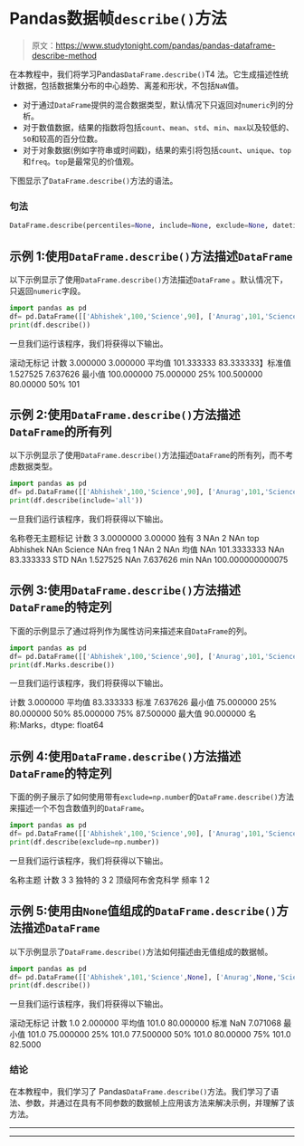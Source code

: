 # Pandas数据帧`describe()`方法

> 原文：<https://www.studytonight.com/pandas/pandas-dataframe-describe-method>

在本教程中，我们将学习Pandas`DataFrame.describe()`T4 法。它生成描述性统计数据，包括数据集分布的中心趋势、离差和形状，不包括`NaN`值。

*   对于通过`DataFrame`提供的混合数据类型，默认情况下只返回对`numeric`列的分析。
*   对于数值数据，结果的指数将包括`count`、`mean`、`std`、`min`、`max`以及较低的、`50`和较高的百分位数。
*   对于对象数据(例如字符串或时间戳)，结果的索引将包括`count`、`unique`、`top`和`freq`。`top`是最常见的价值观。

下图显示了`DataFrame.describe()`方法的语法。

### 句法

```py
DataFrame.describe(percentiles=None, include=None, exclude=None, datetime_is_numeric=False)
```

## 示例 1:使用`DataFrame.describe()`方法描述`DataFrame`

以下示例显示了使用`DataFrame.describe()`方法描述`DataFrame` 。默认情况下，只返回`numeric`字段。

```py
import pandas as pd
df= pd.DataFrame([['Abhishek',100,'Science',90], ['Anurag',101,'Science',85],['Chetan',103,'Maths',75]], columns=['Name', 'Roll No', 'Subject', 'Marks'])
print(df.describe())
```

一旦我们运行该程序，我们将获得以下输出。

滚动无标记
计数 3.000000 3.000000
平均值 101.333333 83.333333】标准值 1.527525 7.637626
最小值 100.000000 75.000000
25% 100.500000 80.00000
50% 101

## 示例 2:使用`DataFrame.describe()`方法描述`DataFrame`的所有列

以下示例显示了使用`DataFrame.describe()`方法描述`DataFrame`的所有列，而不考虑数据类型。

```py
import pandas as pd
df= pd.DataFrame([['Abhishek',100,'Science',90], ['Anurag',101,'Science',85],['Chetan',103,'Maths',75]], columns=['Name', 'Roll No', 'Subject', 'Marks'])
print(df.describe(include='all'))
```

一旦我们运行该程序，我们将获得以下输出。

名称卷无主题标记
计数 3 3.0000000 3.00000
独有 3 NAn 2 NAn
top Abhishek NAn Science NAn
freq 1 NAn 2 NAn
均值 NAn 101.3333333 NAn 83.333333
STD NAn 1.527525 NAn 7.637626
min NAn 100.000000000075

## 示例 3:使用`DataFrame.describe()`方法描述`DataFrame`的特定列

下面的示例显示了通过将列作为属性访问来描述来自`DataFrame`的列。

```py
import pandas as pd
df= pd.DataFrame([['Abhishek',100,'Science',90], ['Anurag',101,'Science',85],['Chetan',103,'Maths',75]], columns=['Name', 'Roll No', 'Subject', 'Marks'])
print(df.Marks.describe())
```

一旦我们运行该程序，我们将获得以下输出。

计数 3.000000
平均值 83.333333
标准 7.637626
最小值 75.000000
25% 80.000000
50% 85.000000
75% 87.500000
最大值 90.000000
名称:Marks，dtype: float64

## 示例 4:使用`DataFrame.describe()`方法描述`DataFrame`的特定列

下面的例子展示了如何使用带有`exclude=np.number`的`DataFrame.describe()`方法来描述一个不包含数值列的`DataFrame`。

```py
import pandas as pd
df= pd.DataFrame([['Abhishek',100,'Science',90], ['Anurag',101,'Science',85],['Chetan',103,'Maths',75]], columns=['Name', 'Roll No', 'Subject', 'Marks'])
print(df.describe(exclude=np.number))
```

一旦我们运行该程序，我们将获得以下输出。

名称主题
计数 3 3
独特的 3 2
顶级阿布舍克科学
频率 1 2

## 示例 5:使用由`None`值组成的`DataFrame.describe()`方法描述`DataFrame`

以下示例显示了`DataFrame.describe()`方法如何描述由无值组成的数据帧。

```py
import pandas as pd
df= pd.DataFrame([['Abhishek',101,'Science',None], ['Anurag',None,'Science',85],['Chetan',None,'Maths',75]], columns=['Name', 'Roll No', 'Subject', 'Marks'])
print(df.describe())
```

一旦我们运行该程序，我们将获得以下输出。

滚动无标记
计数 1.0 2.000000
平均值 101.0 80.000000
标准 NaN 7.071068
最小值 101.0 75.000000
25% 101.0 77.500000
50% 101.0 80.00000
75% 101.0 82.5000

### 结论

在本教程中，我们学习了 Pandas`DataFrame.describe()`方法。我们学习了语法、参数，并通过在具有不同参数的数据帧上应用该方法来解决示例，并理解了该方法。

* * *

* * *